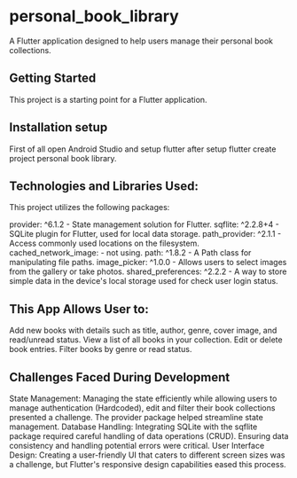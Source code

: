 # personal_book_library
A Flutter application designed to help users manage their personal book collections.


## Getting Started
This project is a starting point for a Flutter application.



## Installation setup
First of all open Android Studio and setup flutter after setup flutter create project personal book library.



## Technologies and Libraries Used:
This project utilizes the following packages:

provider: ^6.1.2        - State management solution for Flutter.
sqflite: ^2.2.8+4       - SQLite plugin for Flutter, used for local data storage.
path_provider: ^2.1.1   - Access commonly used locations on the filesystem.
cached_network_image:   - not using.
path: ^1.8.2            - A Path class for manipulating file paths.
image_picker: ^1.0.0    - Allows users to select images from the gallery or take photos.
shared_preferences: ^2.2.2 - A way to store simple data in the device's local storage used for check user login status.



## This App Allows User to:
Add new books with details such as title, author, genre, cover image, and read/unread status.
View a list of all books in your collection.
Edit or delete book entries.
Filter books by genre or read status.


## Challenges Faced During Development
State Management: Managing the state efficiently while allowing users to manage authentication (Hardcoded), edit and filter their book collections presented a challenge. The provider package helped streamline state management.
Database Handling: Integrating SQLite with the sqflite package required careful handling of data operations (CRUD). Ensuring data consistency and handling potential errors were critical.
User Interface Design: Creating a user-friendly UI that caters to different screen sizes was a challenge, but Flutter's responsive design capabilities eased this process.